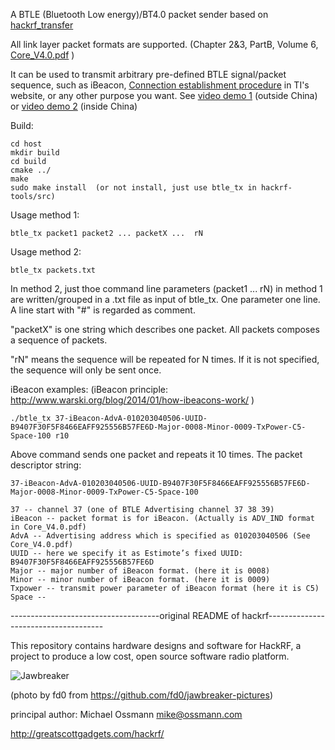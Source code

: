 A BTLE (Bluetooth Low energy)/BT4.0 packet sender based on <a href="https://github.com/mossmann/hackrf">hackrf_transfer</a>

All link layer packet formats are supported. (Chapter 2&3, PartB, Volume 6, 
<a href="https://www.google.fi/url?sa=t&rct=j&q=&esrc=s&source=web&cd=1&cad=rja&uact=8&ved=0CCAQFjAA&url=https%3A%2F%2Fwww.bluetooth.org%2Fdocman%2Fhandlers%2Fdownloaddoc.ashx%3Fdoc_id%3D229737&ei=ui3gU4GkC-up0AW4q4GwBw&usg=AFQjCNFY1IFeFAAWwimnoaWMsIRZQvPDSw&sig2=wTgMMxNPJ52NHclpsQ4XhQ&bvm=bv.72197243,d.d2k">Core_V4.0.pdf</a>   )

It can be used to transmit arbitrary pre-defined BTLE signal/packet sequence, such as iBeacon, <a href="http://processors.wiki.ti.com/index.php/BLE_sniffer_guide">Connection establishment procedure</a> in TI's website, or any other purpose you want. See <a href="http://youtu.be/Y8ttV5AEb-g">video demo 1</a> (outside China) or <a href="http://v.youku.com/v_show/id_XNzUxMDIzNzAw.html">video demo 2</a> (inside China)

Build:

    cd host
    mkdir build
    cd build
    cmake ../
    make
    sudo make install  (or not install, just use btle_tx in hackrf-tools/src)

Usage method 1:

    btle_tx packet1 packet2 ... packetX ...  rN

Usage method 2:

    btle_tx packets.txt

In method 2, just thoe command line parameters (packet1 ... rN) in method 1 are written/grouped in a .txt file as input of btle_tx. One parameter one line. A line start with "#" is regarded as comment.

"packetX" is one string which describes one packet. All packets composes a sequence of packets.

"rN" means the sequence will be repeated for N times. If it is not specified, the sequence will only be sent once.

iBeacon examples: (iBeacon principle: http://www.warski.org/blog/2014/01/how-ibeacons-work/ )

    ./btle_tx 37-iBeacon-AdvA-010203040506-UUID-B9407F30F5F8466EAFF925556B57FE6D-Major-0008-Minor-0009-TxPower-C5-Space-100 r10

Above command sends one packet and repeats it 10 times. The packet descriptor string:

    37-iBeacon-AdvA-010203040506-UUID-B9407F30F5F8466EAFF925556B57FE6D-Major-0008-Minor-0009-TxPower-C5-Space-100

    37 -- channel 37 (one of BTLE Advertising channel 37 38 39)
    iBeacon -- packet format is for iBeacon. (Actually is ADV_IND format in Core_V4.0.pdf)
    AdvA -- Advertising address which is specified as 010203040506 (See Core_V4.0.pdf)
    UUID -- here we specify it as Estimote’s fixed UUID: B9407F30F5F8466EAFF925556B57FE6D
    Major -- major number of iBeacon format. (here it is 0008)
    Minor -- minor number of iBeacon format. (here it is 0009)
    Txpower -- transmit power parameter of iBeacon format (here it is C5)
    Space -- 

-------------------------------------original README of hackrf-------------------------------------

This repository contains hardware designs and software for HackRF, a project to
produce a low cost, open source software radio platform.

![Jawbreaker](https://raw.github.com/mossmann/hackrf/master/doc/jawbreaker-fd0-145436.jpeg)

(photo by fd0 from https://github.com/fd0/jawbreaker-pictures)

principal author: Michael Ossmann <mike@ossmann.com>

http://greatscottgadgets.com/hackrf/
